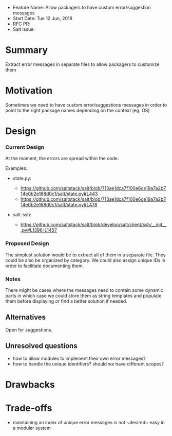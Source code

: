 - Feature Name: Allow packagers to have custom error/suggestion messages
- Start Date: Tue 12 Jun, 2018
- RFC PR:
- Salt Issue:

# Summary
[summary]: #summary

Extract error messages in separate files to allow packagers to customize them

# Motivation
[motivation]: #motivation

Sometimes we need to have custom error/suggestions messages in order to point to the right package names depending on the context (eg: OS)

# Design
[design]: #detailed-design

### Current Design

At the moment, the errors are spread within the code.

Examples:

- state.py:
    - https://github.com/saltstack/salt/blob/713ae1dca7f100e6ce19a7a2b714e0b2e168d0c1/salt/state.py#L443
    - https://github.com/saltstack/salt/blob/713ae1dca7f100e6ce19a7a2b714e0b2e168d0c1/salt/state.py#L478

- salt-ssh:
    - https://github.com/saltstack/salt/blob/develop/salt/client/ssh/__init__.py#L1396-L1457

### Proposed Design

The simplest solution would be to extract all of them in a separate file.
They could be also be organized by category.
We could also assign unique IDs in order to facilitate documenting them.

### Notes

There might be cases where the messages need to contain some dynamic parts in which case we could store them as string templates and populate them before displaying or find a better solution if needed.

## Alternatives
[alternatives]: #alternatives

Open for suggestions.

## Unresolved questions
[unresolved]: #unresolved-questions

- how to allow modules to implement their own error messages?
- how to handle the unique identifiers? should we have different scopes?

# Drawbacks
[drawbacks]: #drawbacks


# Trade-offs

- maintaining an index of unique error messages is not ~desired~ easy in a modular system

